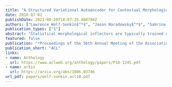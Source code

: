 ```yaml
---
title: "A Structured Variational Autoencoder for Contextual Morphological Inflection"
date: 2018-07-01
publishDate: 2021-08-20T18:07:25.484794Z
authors: ["Lawrence Wolf-Sonkin$^*$", "Jason Naradowsky$^*$", "Sabrina J. Mielke$^*$", "Ryan Cotterell$^*$"]
publication_types: ["1"]
abstract: "Statistical morphological inflectors are typically trained on fully supervised, type-level data. One remaining open research question is the following: How can we effectively exploit raw, token-level data to improve their performance? To this end, we introduce a novel generative latent-variable model for the semi-supervised learning of inflection generation. To enable posterior inference over the latent variables, we derive an efficient variational inference procedure based on the wake-sleep algorithm. We experiment on 23 languages, using the Universal Dependencies corpora in a simulated low-resource setting, and find improvements of over 10% absolute accuracy in some cases."
featured: false
publication: "*Proceedings of the 56th Annual Meeting of the Association for Computational Linguistics*"
publication_short: "ACL"
links:
- name: Anthology
  url: https://www.aclweb.org/anthology/papers/P18-1245.pdf
- name: arXiv
  url: https://arxiv.org/abs/1806.03746
url_pdf: papers/wolf-sonkin.acl18.pdf
---
```


